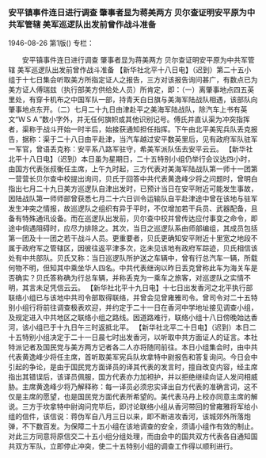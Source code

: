 ### 安平镇事件连日进行调查  肇事者显为蒋美两方  贝尔查证明安平原为中共军管辖  美军巡逻队出发前曾作战斗准备

1946-08-26
第1版()
专栏：

　　安平镇事件连日进行调查
    肇事者显为蒋美两方
    贝尔查证明安平原为中共军管辖
    美军巡逻队出发前曾作战斗准备
    【新华社北平十八日电】（迟到）第二十五小组于十七日集会听取美方所指定证人之报告，三方对该报告询问甚广，有数点已为美方证人傅瑞兹（执行部美方供给处人员）所肯定，即：（一）离肇事地点四五英里处，有穿卡机布之中国军队一部，持青天白日旗与美海军陆战队相遇，该部队向肇事地点东开。（二）七月二十九日由津赴平之美海军陆战队，除汽车上书有英文“ＷＳＡ”数小字外，并无任何旗帜或其他识别记号。傅氏并直认渠为冲突指挥者，渠称于战斗开始一时半后，始接获通知担任指挥。下午由北平美宪兵队丢克报告，据称：渠于二十八日由平赴津，当汽车越过安平数英里后，见有政府军队驻军一军官，曾语丢克称：安平系八路军驻守，希美军派队伍去安平云云。
    【新华社北平十八日电】（迟到）本日虽为星期日，二十五特别小组仍举行会议达四小时，由国方代表张叔衡任主席，上午九时起，三方代表对美海军陆战队第一师十一团第一营营长贝尔查中校提出询问，贝氏于回答中共代表黄逸峰少将之问题时，曾明白指出七月二十九日美方巡逻队自津出发时，已预计当日在安平附近可能发生事故，因陆战队第一师师部曾获悉七月二十六日训令运输队自平赴津途中曾在该地与驻军发生冲突之情报，故巡逻队之组织有异于平时，不仅增加若干兵员、武器配备，且备有特殊通讯设备。而在巡逻队出发前，贝尔查中校并曾传达应付事变之命令，即途中倘遇阻碍时，应尽力排除之。其次，当日之巡逻队系由师部编组，其成员包括第一团及十一团之若干战斗人员。更重要者，贝氏更确知安平附近十里宽之地段不属于政府军之管辖区，因彼往返平津多次，迄未见该地有政府军踪迹，贝氏相信该处有中共部队。贝氏又称：当日巡逻队所护送之车辆中，曾有行总汽车一辆，所载何物不明，但知其中乘坐华人四名。中共代表继询以昨日丢克曾称此车为海关车是否确实？贝氏答称确为行总车辆，并称丢克为一乘车之旅客，对巡逻队之实情不明，其言未足凭信云云。
    【新华社北平十九日电】十七日出发香河之北平执行部联络小组已与该地中共司令部取得联络，并曾会见曾雍雅司令。曾司令对二十五特别小组行将前往调查极表欢迎，并约定于二十一日在香河中学地址接见调查小组，及规定进入中共地区之联络小组之路线。因道路难行，联络小组十八日傍晚始达香河，该小组已于十九日午三时返抵北平。
    【新华社北平二十日电】（迟到）本日二十五特别小组决定于二十一日晨七时出发香河，以听取中共方面证人的证言。本社特派记者及国民党与美方两方记者各二人亦将随同前往。本日小组集会时，由中共代表黄逸峰少将任主席，首听取美军宪兵队坎拿特中尉报告和答复询问。今日会中引起的争论，是由于国民党方面译员的译其代表的发言时，擅自改变内容，经主席指出其错误后，该译员佩服，国方代表亦力加袒护，并以拒绝继续向证人发问相威胁。主席黄逸峰少将乃解释称：每一译员必须忠实译出自方代表的准确言词，这不仅是主席的愿望，也是国民党方面代表所希望的。美代表马丹上校亦同意主席的解说。三方于坎拿特中尉询问完毕后，即讨论联络小组从香河带回的曾雍雅将军给小组的信件，该信说：蒋伪军自八月三日以来，即不断进攻香河，该城郊外所落炮弹，不下数百发。为保障二十五小组在该地调查的安全，须请小组作有效的制止。对此三方同意将原信交二十五小组分组处理，而由会中的国共双方代表各自通知国共双方军队，立即停止冲突，使二十五特别小组的调查工作得以顺利进行。
